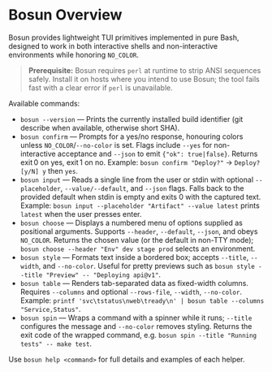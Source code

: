 # Bosun Overview

Bosun provides lightweight TUI primitives implemented in pure Bash, designed to work in both interactive shells and non-interactive environments while honoring `NO_COLOR`.

> **Prerequisite:** Bosun requires `perl` at runtime to strip ANSI sequences safely. Install it on hosts where you intend to use Bosun; the tool fails fast with a clear error if `perl` is unavailable.

Available commands:

- `bosun --version` — Prints the currently installed build identifier (git describe when available, otherwise short SHA).
- `bosun confirm` — Prompts for a yes/no response, honouring colors unless `NO_COLOR`/`--no-color` is set. Flags include `--yes` for non-interactive acceptance and `--json` to emit `{"ok": true|false}`. Returns exit 0 on yes, exit 1 on no. Example: `bosun confirm "Deploy?"` → `Deploy? [y/N] y` then `yes`.
- `bosun input` — Reads a single line from the user or stdin with optional `--placeholder`, `--value/--default`, and `--json` flags. Falls back to the provided default when stdin is empty and exits 0 with the captured text. Example: `bosun input --placeholder "Artifact" --value latest` prints `latest` when the user presses enter.
- `bosun choose` — Displays a numbered menu of options supplied as positional arguments. Supports `--header`, `--default`, `--json`, and obeys `NO_COLOR`. Returns the chosen value (or the default in non-TTY mode); `bosun choose --header "Env" dev stage prod` selects an environment.
- `bosun style` — Formats text inside a bordered box; accepts `--title`, `--width`, and `--no-color`. Useful for pretty previews such as `bosun style --title "Preview" -- "Deploying api@v1"`.
- `bosun table` — Renders tab-separated data as fixed-width columns. Requires `--columns` and optional `--rows-file`, `--width`, `--no-color`. Example: `printf 'svc\tstatus\nweb\tready\n' | bosun table --columns "Service,Status"`.
- `bosun spin` — Wraps a command with a spinner while it runs; `--title` configures the message and `--no-color` removes styling. Returns the exit code of the wrapped command, e.g. `bosun spin --title "Running tests" -- make test`.

Use `bosun help <command>` for full details and examples of each helper.
